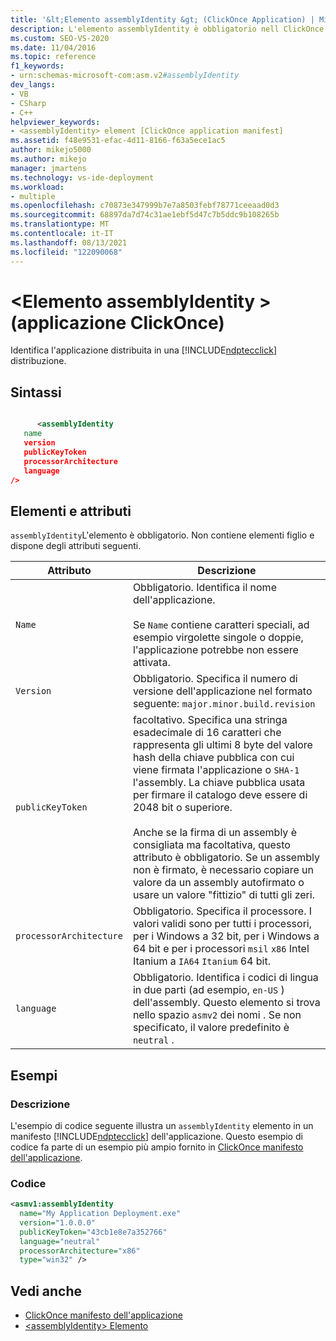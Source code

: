 ```yaml
---
title: '&lt;Elemento assemblyIdentity &gt; (ClickOnce Application) | Microsoft Docs'
description: L'elemento assemblyIdentity è obbligatorio nell ClickOnce appliazione. Non contiene elementi figlio e dispone di attributi descritti in questo articolo.
ms.custom: SEO-VS-2020
ms.date: 11/04/2016
ms.topic: reference
f1_keywords:
- urn:schemas-microsoft-com:asm.v2#assemblyIdentity
dev_langs:
- VB
- CSharp
- C++
helpviewer_keywords:
- <assemblyIdentity> element [ClickOnce application manifest]
ms.assetid: f48e9531-efac-4d11-8166-f63a5ece1ac5
author: mikejo5000
ms.author: mikejo
manager: jmartens
ms.technology: vs-ide-deployment
ms.workload:
- multiple
ms.openlocfilehash: c70873e347999b7e7a8503febf78771ceeaad0d3
ms.sourcegitcommit: 68897da7d74c31ae1ebf5d47c7b5ddc9b108265b
ms.translationtype: MT
ms.contentlocale: it-IT
ms.lasthandoff: 08/13/2021
ms.locfileid: "122090068"
---
```

# <a name="ltassemblyidentitygt-element-clickonce-application"></a>&lt;Elemento assemblyIdentity &gt; (applicazione ClickOnce)
Identifica l'applicazione distribuita in una [!INCLUDE[ndptecclick](../deployment/includes/ndptecclick_md.md)] distribuzione.

## <a name="syntax"></a>Sintassi

```xml

      <assemblyIdentity
   name
   version
   publicKeyToken
   processorArchitecture
   language
/>
```

## <a name="elements-and-attributes"></a>Elementi e attributi
 `assemblyIdentity`L'elemento è obbligatorio. Non contiene elementi figlio e dispone degli attributi seguenti.

|Attributo|Descrizione|
|---------------|-----------------|
|`Name`|Obbligatorio. Identifica il nome dell'applicazione.<br /><br /> Se `Name` contiene caratteri speciali, ad esempio virgolette singole o doppie, l'applicazione potrebbe non essere attivata.|
|`Version`|Obbligatorio. Specifica il numero di versione dell'applicazione nel formato seguente: `major.minor.build.revision`|
|`publicKeyToken`|facoltativo. Specifica una stringa esadecimale di 16 caratteri che rappresenta gli ultimi 8 byte del valore hash della chiave pubblica con cui viene firmata l'applicazione o `SHA-1` l'assembly. La chiave pubblica usata per firmare il catalogo deve essere di 2048 bit o superiore.<br /><br /> Anche se la firma di un assembly è consigliata ma facoltativa, questo attributo è obbligatorio. Se un assembly non è firmato, è necessario copiare un valore da un assembly autofirmato o usare un valore "fittizio" di tutti gli zeri.|
|`processorArchitecture`|Obbligatorio. Specifica il processore. I valori validi sono per tutti i processori, per i Windows a 32 bit, per i Windows a 64 bit e per i processori `msil` `x86` Intel Itanium a `IA64` `Itanium` 64 bit.|
|`language`|Obbligatorio. Identifica i codici di lingua in due parti (ad esempio, `en-US` ) dell'assembly. Questo elemento si trova nello spazio `asmv2` dei nomi . Se non specificato, il valore predefinito è `neutral` .|

## <a name="examples"></a>Esempi

### <a name="description"></a>Descrizione
 L'esempio di codice seguente illustra un `assemblyIdentity` elemento in un manifesto [!INCLUDE[ndptecclick](../deployment/includes/ndptecclick_md.md)] dell'applicazione. Questo esempio di codice fa parte di un esempio più ampio fornito in [ClickOnce manifesto dell'applicazione](../deployment/clickonce-application-manifest.md).

### <a name="code"></a>Codice

```xml
<asmv1:assemblyIdentity
  name="My Application Deployment.exe"
  version="1.0.0.0"
  publicKeyToken="43cb1e8e7a352766"
  language="neutral"
  processorArchitecture="x86"
  type="win32" />
```

## <a name="see-also"></a>Vedi anche
- [ClickOnce manifesto dell'applicazione](../deployment/clickonce-application-manifest.md)
- [\<assemblyIdentity> Elemento](../deployment/assemblyidentity-element-clickonce-deployment.md)